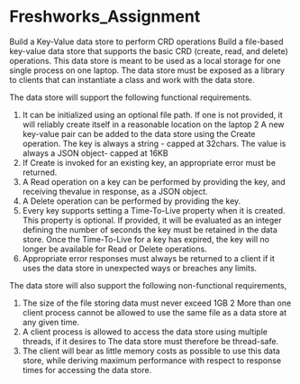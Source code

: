 # Freshworks_Assignment
Build a Key-Value data store to perform CRD operations
Build a file-based key-value data store that supports the basic CRD (create, read, and delete) operations. This data store is meant to be used as a local storage for one single process on one laptop. The data store must be exposed as a library to clients that can instantiate a class and work with the data store.

The data store will support the following functional requirements.

1. It can be initialized using an optional file path. If one is not provided, it will reliably create itself in a reasonable location on the laptop
2 A new key-value pair can be added to the data store using the Create operation. The key is always a string - capped at 32chars. The value is always a JSON object- capped at 16KB
3. If Create is invoked for an existing key, an appropriate error must be returned.
4. A Read operation on a key can be performed by providing the key, and receiving thevalue in response, as a JSON object.
5. A Delete operation can be performed by providing the key. 
6. Every key supports setting a Time-To-Live property when it is created. This property is optional. If provided, it will be evaluated as an integer defining the number of seconds the key must be retained in the data store. Once the Time-To-Live for a key has expired, the key will no longer be available for Read or Delete operations.
7. Appropriate error responses must always be returned to a client if it uses the data store in unexpected ways or breaches any limits.

The data store will also support the following non-functional requirements,

1. The size of the file storing data must never exceed 1GB
2 More than one client process cannot be allowed to use the same file as a data store at any given time.
3. A client process is allowed to access the data store using multiple threads, if it desires to The data store must therefore be thread-safe.
4. The client will bear as little memory costs as possible to use this data store, while deriving maximum performance with respect to response times for accessing the data store.
